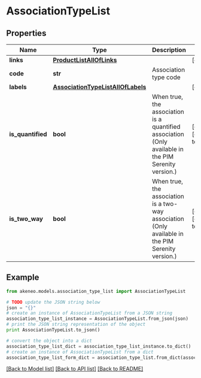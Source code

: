 # AssociationTypeList


## Properties
Name | Type | Description | Notes
------------ | ------------- | ------------- | -------------
**links** | [**ProductListAllOfLinks**](ProductListAllOfLinks.md) |  | [optional] 
**code** | **str** | Association type code | 
**labels** | [**AssociationTypeListAllOfLabels**](AssociationTypeListAllOfLabels.md) |  | [optional] 
**is_quantified** | **bool** | When true, the association is a quantified association (Only available in the PIM Serenity version.) | [optional] [default to False]
**is_two_way** | **bool** | When true, the association is a two-way association (Only available in the PIM Serenity version.) | [optional] [default to False]

## Example

```python
from akeneo.models.association_type_list import AssociationTypeList

# TODO update the JSON string below
json = "{}"
# create an instance of AssociationTypeList from a JSON string
association_type_list_instance = AssociationTypeList.from_json(json)
# print the JSON string representation of the object
print AssociationTypeList.to_json()

# convert the object into a dict
association_type_list_dict = association_type_list_instance.to_dict()
# create an instance of AssociationTypeList from a dict
association_type_list_form_dict = association_type_list.from_dict(association_type_list_dict)
```
[[Back to Model list]](../README.md#documentation-for-models) [[Back to API list]](../README.md#documentation-for-api-endpoints) [[Back to README]](../README.md)


